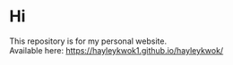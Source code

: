 # Hi
This repository is for my personal website. <br>
Available here: https://hayleykwok1.github.io/hayleykwok/

